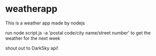 # weatherapp

This is a weather app made by nodejs

run node script.js -a 'postal code/city name/street number' to get the weather for the next week

shout out to DarkSky api!

